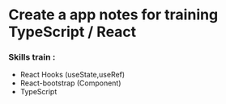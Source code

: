 # Create a app notes for training TypeScript / React

### Skills train :

- React Hooks (useState,useRef)
- React-bootstrap (Component)
- TypeScript
